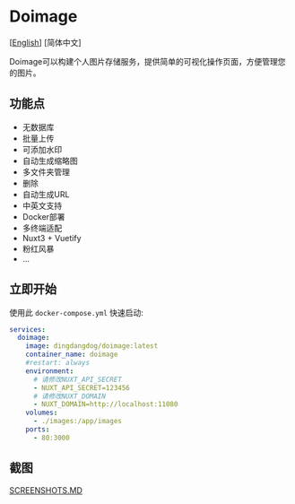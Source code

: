# Doimage

[[English](./README.md)]  [简体中文]

Doimage可以构建个人图片存储服务，提供简单的可视化操作页面，方便管理您的图片。

## 功能点

- 无数据库
- 批量上传
- 可添加水印
- 自动生成缩略图
- 多文件夹管理
- 删除
- 自动生成URL
- 中英文支持
- Docker部署
- 多终端适配
- Nuxt3 + Vuetify
- 粉红风暴
- ...

## 立即开始

使用此 `docker-compose.yml` 快速启动:

```yml
services:
  doimage:
    image: dingdangdog/doimage:latest
    container_name: doimage
    #restart: always
    environment:
      # 请修改NUXT_API_SECRET
      - NUXT_API_SECRET=123456
      # 请修改NUXT_DOMAIN
      - NUXT_DOMAIN=http://localhost:11080
    volumes:
      - ./images:/app/images
    ports:
      - 80:3000
```

## 截图

[SCREENSHOTS.MD](./doc/SCREENSHOTS.md)
